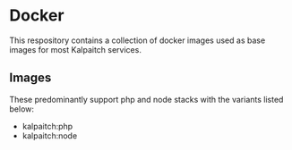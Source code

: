 # Docker

This respository contains a collection of docker images used as base images for most Kalpaitch services.

## Images

These predominantly support php and node stacks with the variants listed below:

* kalpaitch:php
* kalpaitch:node
